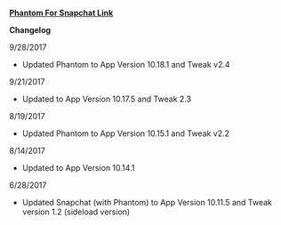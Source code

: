 **[Phantom For Snapchat Link](https://github.com/JMccormick264/PhantomSideload/releases)**


**Changelog**

9/28/2017

 - Updated Phantom to App Version 10.18.1 and Tweak v2.4

9/21/2017

 - Updated to App Version 10.17.5 and Tweak 2.3

8/19/2017

- Updated Phantom to App Version 10.15.1 and Tweak v2.2

8/14/2017

- Updated to App Version 10.14.1

6/28/2017

- Updated Snapchat (with Phantom) to App Version 10.11.5 and Tweak version 1.2 (sideload version)
